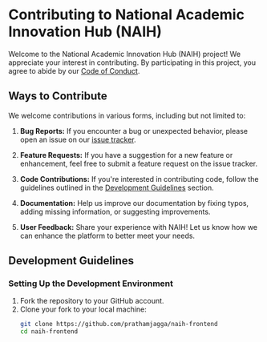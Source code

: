 # Contributing to National Academic Innovation Hub (NAIH)

Welcome to the National Academic Innovation Hub (NAIH) project! We appreciate your interest in contributing. By participating in this project, you agree to abide by our [Code of Conduct](CODE_OF_CONDUCT.md).

## Ways to Contribute

We welcome contributions in various forms, including but not limited to:

1. **Bug Reports:** If you encounter a bug or unexpected behavior, please open an issue on our [issue tracker](https://github.com/your-username/national-academic-innovation-hub/issues).

2. **Feature Requests:** If you have a suggestion for a new feature or enhancement, feel free to submit a feature request on the issue tracker.

3. **Code Contributions:** If you're interested in contributing code, follow the guidelines outlined in the [Development Guidelines](#development-guidelines) section.

4. **Documentation:** Help us improve our documentation by fixing typos, adding missing information, or suggesting improvements.

5. **User Feedback:** Share your experience with NAIH! Let us know how we can enhance the platform to better meet your needs.

## Development Guidelines

### Setting Up the Development Environment

1. Fork the repository to your GitHub account.
2. Clone your fork to your local machine:
   ```bash
   git clone https://github.com/prathamjagga/naih-frontend
   cd naih-frontend
